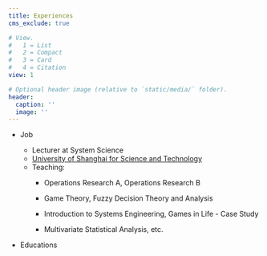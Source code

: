 ```yaml
---
title: Experiences
cms_exclude: true

# View.
#   1 = List
#   2 = Compact
#   3 = Card
#   4 = Citation
view: 1

# Optional header image (relative to `static/media/` folder).
header:
  caption: ''
  image: ''
---
```


+ Job
   + Lecturer at System Science
   + [University of Shanghai for Science and Technology](https://www.usst.edu.cn/)
   + Teaching: 
       * Operations Research A, Operations Research B

       * Game Theory, Fuzzy Decision Theory and Analysis

       * Introduction to Systems Engineering, Games in Life - Case Study

       * Multivariate Statistical Analysis, etc.

+ Educations


